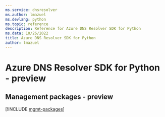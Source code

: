 ```yaml
---
ms.service: dnsresolver
ms.author: lmazuel
ms.devlang: python
ms.topic: reference
description: Reference for Azure DNS Resolver SDK for Python
ms.data: 10/26/2022
title: Azure DNS Resolver SDK for Python
author: lmazuel
---
```

# Azure DNS Resolver SDK for Python - preview

## Management packages - preview
[!INCLUDE [mgmt-packages](dns-resolver-mgmt-index.md)]